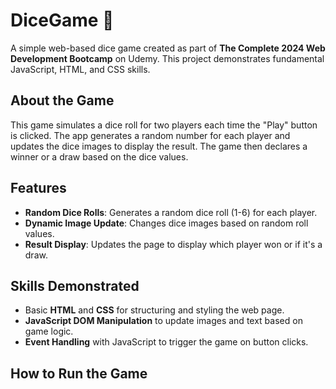# DiceGame 🎲

A simple web-based dice game created as part of **The Complete 2024 Web Development Bootcamp** on Udemy. This project demonstrates fundamental JavaScript, HTML, and CSS skills.

## About the Game

This game simulates a dice roll for two players each time the "Play" button is clicked. The app generates a random number for each player and updates the dice images to display the result. The game then declares a winner or a draw based on the dice values.

## Features

- **Random Dice Rolls**: Generates a random dice roll (1-6) for each player.
- **Dynamic Image Update**: Changes dice images based on random roll values.
- **Result Display**: Updates the page to display which player won or if it's a draw.

## Skills Demonstrated

- Basic **HTML** and **CSS** for structuring and styling the web page.
- **JavaScript DOM Manipulation** to update images and text based on game logic.
- **Event Handling** with JavaScript to trigger the game on button clicks.

## How to Run the Game


